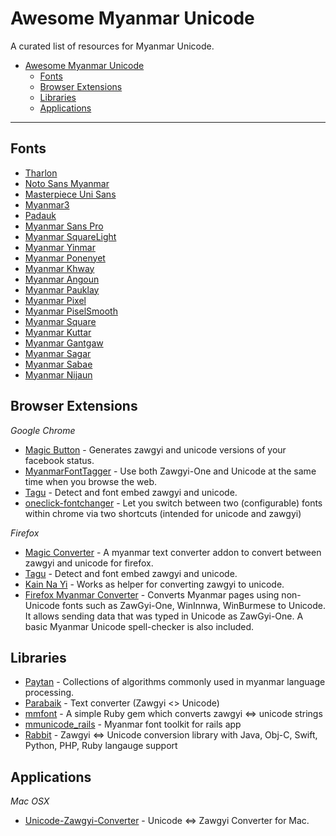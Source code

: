 # Awesome Myanmar Unicode

A curated list of resources for Myanmar Unicode.

- [Awesome Myanmar Unicode](#awesome-myanmar-unicode)
  - [Fonts](#fonts)
  - [Browser Extensions](#browser-extensions)
  - [Libraries](#libraries)
  - [Applications](#applications)

---

## Fonts

* [Tharlon](https://code.google.com/p/tharlon-font/)
* [Noto Sans Myanmar](http://www.google.com/get/noto/#/family/noto-sans-mymr)
* [Masterpiece Uni Sans](http://prahita.sourceforge.net/)
* [Myanmar3](http://code.google.com/p/myanmar3source/)
* [Padauk](http://scripts.sil.org/cms/scripts/page.php?site_id=nrsi&id=Padauk)
* [Myanmar Sans Pro](http://fonts.gstatic.com/ea/myanmarsanspro/v4/download.zip)
* [Myanmar SquareLight](https://github.com/khmertype/MyanmarSquareLight)
* [Myanmar Yinmar](https://github.com/khmertype/MyanmarYinmar)
* [Myanmar Ponenyet](https://github.com/khmertype/MyanmarPonenyet)
* [Myanmar Khway](https://github.com/khmertype/MyanmarKhway)
* [Myanmar Angoun](https://github.com/khmertype/MyanmarAngoun)
* [Myanmar Pauklay](https://github.com/khmertype/MyanmarPauklay)
* [Myanmar Pixel](https://github.com/khmertype/MyanmarPixel)
* [Myanmar PiselSmooth](https://github.com/khmertype/MyanmarPixelSmooth)
* [Myanmar Square](https://github.com/khmertype/MyanmarSquare)
* [Myanmar Kuttar](https://github.com/khmertype/MyanmarKuttar)
* [Myanmar Gantgaw](https://github.com/khmertype/MyanmarGantgaw)
* [Myanmar Sagar](https://github.com/khmertype/MyanmarSagar)
* [Myanmar Sabae](https://github.com/khmertype/MyanmarSabae)
* [Myanmar Nijaun](https://github.com/khmertype/MyanmarNjaun)

## Browser Extensions

*Google Chrome*

* [Magic Button](https://chrome.google.com/webstore/detail/magic-button/anonbddkeifgmiekhengieaajehcpdcg) - Generates zawgyi and unicode versions of your facebook status.
* [MyanmarFontTagger](https://chrome.google.com/webstore/detail/myanmarfonttagger/ildjeipiccodnhbpjebhhodledejdeip) - Use both Zawgyi-One and Unicode at the same time when you browse the web.
* [Tagu](https://chrome.google.com/webstore/detail/tagu/ddjpcdpfemhkibhpmgcdbfajdhgpegdk) - Detect and font embed zawgyi and unicode.
* [oneclick-fontchanger](https://chrome.google.com/webstore/detail/oneclick-fontchanger/lcibcnkknknmafeamdfcjlidodipfffe) - Let you switch between two (configurable) fonts within chrome via  two shortcuts (intended for unicode and zawgyi)

*Firefox*

* [Magic Converter](https://addons.mozilla.org/en-US/firefox/addon/magicconverter/) - A myanmar text converter addon to convert between zawgyi and unicode for firefox.
* [Tagu](https://addons.mozilla.org/en-US/firefox/addon/tagu/) - Detect and font embed zawgyi and unicode.
* [Kain Na Yi](https://addons.mozilla.org/en-US/firefox/addon/kain-na-yi-plug-in/) - Works as helper for converting zawgyi to unicode.
* [Firefox Myanmar Converter](https://github.com/thanlwinsoft/firefoxmyext) - Converts Myanmar pages using non-Unicode fonts such as ZawGyi-One, WinInnwa, WinBurmese to Unicode. It allows sending data that was typed in Unicode as ZawGyi-One. A basic Myanmar Unicode spell-checker is also included.

## Libraries

* [Paytan](https://github.com/trhura/paytan) - Collections of algorithms commonly used in myanmar language processing.
* [Parabaik](https://github.com/ngwestar/parabaik) - Text converter (Zawgyi <> Unicode)
* [mmfont](https://github.com/yelinaung/mmfont) - A simple Ruby gem which converts zawgyi <=> unicode strings 
* [mmunicode_rails](https://github.com/dreamingblackcat/mmunicode_rails) - Myanmar font toolkit for rails app
* [Rabbit](https://github.com/saturngod/Rabbit) - Zawgyi <=> Unicode conversion
  library with Java, Obj-C, Swift, Python, PHP, Ruby langauge support

## Applications

*Mac OSX*

* [Unicode-Zawgyi-Converter](https://github.com/saturngod/Unicode-Zawgyi-Converter/releases) - Unicode <=> Zawgyi Converter for Mac.
